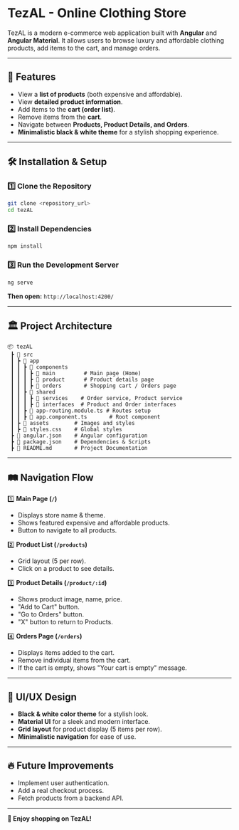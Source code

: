 # TezAL - Online Clothing Store

TezAL is a modern e-commerce web application built with **Angular** and **Angular Material**. It allows users to browse luxury and affordable clothing products, add items to the cart, and manage orders.

---

## 📌 Features

- View a **list of products** (both expensive and affordable).
- View **detailed product information**.
- Add items to the **cart (order list)**.
- Remove items from the **cart**.
- Navigate between **Products, Product Details, and Orders**.
- **Minimalistic black & white theme** for a stylish shopping experience.

---

## 🛠️ Installation & Setup

### 1️⃣ Clone the Repository
```sh
git clone <repository_url>
cd tezAL
```

### 2️⃣ Install Dependencies
```sh
npm install
```

### 3️⃣ Run the Development Server
```sh
ng serve
```
**Then open:** `http://localhost:4200/`

---

## 🏛️ Project Architecture

```
📦 tezAL
 ┣ 📂 src
 ┃ ┣ 📂 app
 ┃ ┃ ┣ 📂 components
 ┃ ┃ ┃ ┣ 📂 main         # Main page (Home)
 ┃ ┃ ┃ ┣ 📂 product      # Product details page
 ┃ ┃ ┃ ┣ 📂 orders       # Shopping cart / Orders page
 ┃ ┃ ┣ 📂 shared
 ┃ ┃ ┃ ┣ 📂 services    # Order service, Product service
 ┃ ┃ ┃ ┣ 📂 interfaces  # Product and Order interfaces
 ┃ ┃ ┣ 📜 app-routing.module.ts # Routes setup
 ┃ ┃ ┣ 📜 app.component.ts       # Root component
 ┃ ┣ 📂 assets        # Images and styles
 ┃ ┣ 📜 styles.css    # Global styles
 ┣ 📜 angular.json    # Angular configuration
 ┣ 📜 package.json    # Dependencies & Scripts
 ┣ 📜 README.md       # Project Documentation
```

---

## 🛤️ Navigation Flow

1️⃣ **Main Page (`/`)**
   - Displays store name & theme.
   - Shows featured expensive and affordable products.
   - Button to navigate to all products.

2️⃣ **Product List (`/products`)**
   - Grid layout (5 per row).
   - Click on a product to see details.

3️⃣ **Product Details (`/product/:id`)**
   - Shows product image, name, price.
   - "Add to Cart" button.
   - "Go to Orders" button.
   - "X" button to return to Products.

4️⃣ **Orders Page (`/orders`)**
   - Displays items added to the cart.
   - Remove individual items from the cart.
   - If the cart is empty, shows "Your cart is empty" message.

---

## 🎨 UI/UX Design

- **Black & white color theme** for a stylish look.
- **Material UI** for a sleek and modern interface.
- **Grid layout** for product display (5 items per row).
- **Minimalistic navigation** for ease of use.

---

## 🔥 Future Improvements

- Implement user authentication.
- Add a real checkout process.
- Fetch products from a backend API.

---

**🎉 Enjoy shopping on TezAL!**

